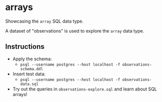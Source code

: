 # arrays

Showcasing the `array` SQL data type.

A dataset of "observations" is used to explore the `array` data type.

## Instructions

* Apply the schema:
    * `psql --username postgres --host localhost -f observations-schema.ddl`
* Insert test data:
    * `psql --username postgres --host localhost -f observations-data.sql`
* Try out the queries in `observations-explore.sql` and learn about SQL arrays!
